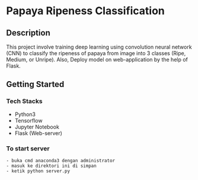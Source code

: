 # Papaya Ripeness Classification


## Description

This project involve training deep learning using convolution neural network (CNN) to classify the ripeness of papaya from image into 3 classes (Ripe, Medium, or Unripe).
Also, Deploy model on web-application by the help of Flask.

## Getting Started

### Tech Stacks

* Python3
* Tensorflow
* Jupyter Notebook
* Flask (Web-server)


### To start server

```
- buka cmd anaconda3 dengan administrator
- masuk ke direktori ini di simpan
- ketik python server.py
```
